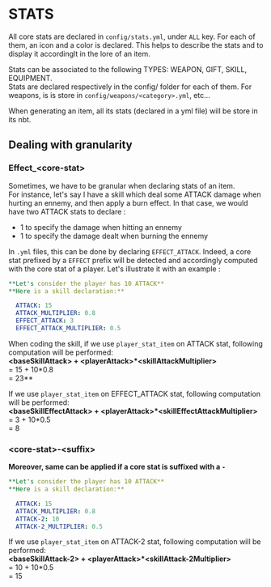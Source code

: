 # STATS
All core stats are declared in `config/stats.yml`, under `ALL` key. For each of them, an icon and a color is declared. This helps to describe the stats and to display it accordinglt in the lore of an item.

Stats can be associated to the following TYPES: WEAPON, GIFT, SKILL, EQUIPMENT.   
Stats are declared respectively in the config/ folder for each of them. For weapons, is is store in `config/weapons/<category>.yml`, etc...

When generating an item, all its stats (declared in a yml file) will be store in its nbt.

## Dealing with granularity

### Effect_\<core-stat>
Sometimes, we have to be granular when declaring stats of an item.  
For instance, let's say I have a skill which deal some ATTACK damage when hurting an ennemy, and then apply a burn effect. In that case, we would have two ATTACK stats to declare : 
- 1 to specify the damage when hitting an ennemy
- 1 to specify the damage dealt when burning the ennemy

In `.yml` files, this can be done by declaring `EFFECT_ATTACK`. Indeed, a core stat prefixed by a `EFFECT` prefix will be detected and accordingly computed with the core stat of a player. Let's illustrate it with an example :

```yml
**Let's consider the player has 10 ATTACK**
**Here is a skill declaration:**

  ATTACK: 15
  ATTACK_MULTIPLIER: 0.8
  EFFECT_ATTACK: 3
  EFFECT_ATTACK_MULTIPLIER: 0.5
```

When coding the skill, if we use `player_stat_item` on ATTACK stat, following computation will be performed:  
**\<baseSkillAttack> + \<playerAttack>*\<skillAttackMultiplier>**  
 = 15 + 10*0.8  
 = 23**

If we use `player_stat_item` on EFFECT_ATTACK stat, following computation will be performed:  
**\<baseSkillEffectAttack> + \<playerAttack>*\<skillEffectAttackMultiplier>**  
 = 3 + 10*0.5   
 = 8

### \<core-stat>-\<suffix>
**Moreover, same can be applied if a core stat is suffixed with a `-`**
```yml
**Let's consider the player has 10 ATTACK**
**Here is a skill declaration:**

  ATTACK: 15
  ATTACK_MULTIPLIER: 0.8
  ATTACK-2: 10
  ATTACK-2_MULTIPLIER: 0.5
```
If we use `player_stat_item` on ATTACK-2 stat, following computation will be performed:  
**\<baseSkillAttack-2> + \<playerAttack>*\<skillAttack-2Multiplier>**  
 = 10 + 10*0.5   
 = 15